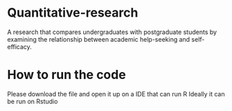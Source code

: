 # Quantitative-research
A research that compares undergraduates with postgraduate students by examining the relationship between academic help-seeking and self-efficacy.

# How to run the code
Please download the file and open it up on a IDE that can run R
Ideally it can be run on Rstudio
